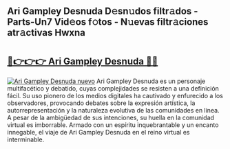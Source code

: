 ## Ari Gampley Desnuda D𝚎sn𝚞dos filtr𝚊dos - Parts-Un7 Vid𝚎os f𝚘tos - N𝚞evas filtr𝚊ciones atr𝚊ctivas Hwxna

# <h2><a href="http://mb4mof.tromn.icu/?c=Ari+Gampley+Desnuda">🔗👉👉👉 Ari Gampley Desnuda 🔗🔗</a></h2>

[![Ari Gampley Desnuda nuevo](https://i.imgur.com/pEAQMta.gif)](http://mb4mof.tromn.icu/?c=Ari+Gampley+Desnuda)
Ari Gampley Desnuda es un personaje multifacético y debatido, cuyas complejidades se resisten a una definición fácil.  Su uso pionero de los medios digitales ha cautivado y enfurecido a los observadores, provocando debates sobre la expresión artística, la autorrepresentación y la naturaleza evolutiva de las comunidades en línea. A pesar de la ambigüedad de sus intenciones, su huella en la comunidad virtual es imborrable. Armado con un espíritu inquebrantable y un encanto innegable, el viaje de Ari Gampley Desnuda en el reino virtual es interminable.
